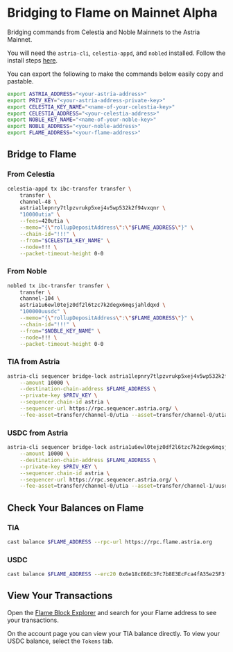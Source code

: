 # Bridging to Flame on Mainnet Alpha

Bridging commands from Celestia and Noble Mainnets to the Astria Mainnet.

You will need the `astria-cli`, `celestia-appd`, and `nobled` installed. Follow
the install steps [here](./overview.md#bridging-dependencies).

You can export the following to make the commands below easily copy and
pastable.

```bash
export ASTRIA_ADDRESS="<your-astria-address>"
export PRIV_KEY="<your-astria-address-private-key>"
export CELESTIA_KEY_NAME="<name-of-your-celestia-key>"
export CELESTIA_ADDRESS="<your-celestia-address>"
export NOBLE_KEY_NAME="<name-of-your-noble-key>"
export NOBLE_ADDRESS="<your-noble-address>"
export FLAME_ADDRESS="<your-flame-address>"
```

## Bridge to Flame

### From Celestia

<!-- TODO: update -->
```bash
celestia-appd tx ibc-transfer transfer \
    transfer \
    channel-48 \
    astria1lepnry7tlpzvrukp5xej4v5wp532k2f94vxqnr \
    "10000utia" \
    --fees=420utia \
    --memo="{\"rollupDepositAddress\":\"$FLAME_ADDRESS\"}" \
    --chain-id="!!!" \
    --from="$CELESTIA_KEY_NAME" \
    --node=!!! \
    --packet-timeout-height 0-0
```

### From Noble

<!-- TODO: update -->
```bash
nobled tx ibc-transfer transfer \
    transfer \
    channel-104 \
    astria1u6ewl0tejz0df2l6tzc7k2degx6mqsjahldqxd \
    "100000uusdc" \
    --memo="{\"rollupDepositAddress\":\"$FLAME_ADDRESS\"}" \
    --chain-id="!!!" \
    --from="$NOBLE_KEY_NAME" \
    --node=!!! \
    --packet-timeout-height 0-0
```

### TIA from Astria

<!-- TODO: update -->
```bash
astria-cli sequencer bridge-lock astria1lepnry7tlpzvrukp5xej4v5wp532k2f94vxqnr \
    --amount 10000 \
    --destination-chain-address $FLAME_ADDRESS \
    --private-key $PRIV_KEY \
    --sequencer.chain-id astria \
    --sequencer-url https://rpc.sequencer.astria.org/ \
    --fee-asset=transfer/channel-0/utia --asset=transfer/channel-0/utia
```

### USDC from Astria

<!-- TODO: update -->
```bash
astria-cli sequencer bridge-lock astria1u6ewl0tejz0df2l6tzc7k2degx6mqsjahldqxd \
    --amount 10000 \
    --destination-chain-address $FLAME_ADDRESS \
    --private-key $PRIV_KEY \
    --sequencer.chain-id astria \
    --sequencer-url https://rpc.sequencer.astria.org/ \
    --fee-asset=transfer/channel-0/utia --asset=transfer/channel-1/uusdc
```

## Check Your Balances on Flame

### TIA

```bash
cast balance $FLAME_ADDRESS --rpc-url https://rpc.flame.astria.org

```

### USDC

<!-- TODO: verify correct address -->
```bash
cast balance $FLAME_ADDRESS --erc20 0x6e18cE6Ec3Fc7b8E3EcFca4fA35e25F3f6FA879a --rpc-url https://rpc.flame.astria.org

```

## View Your Transactions

Open the [Flame Block Explorer](https://explorer.flame.astria.org) and
search for your Flame address to see your transactions.

On the account page you can view your TIA balance directly. To view your USDC
balance, select the `Tokens` tab.

